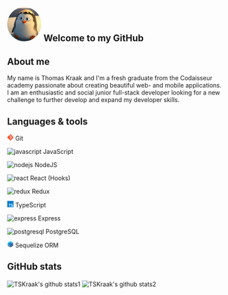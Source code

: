 ## <img src="https://github.com/TSKraak/TSKraak/blob/main/hello.gif" alt="hello" width="80" height="80" style="border-radius:100px" /> Welcome to my GitHub ##


## About me ##
My name is Thomas Kraak and I'm a fresh graduate from the Codaisseur academy passionate about creating beautiful web- and mobile applications. I am an enthusiastic and social junior full-stack developer looking for a new challenge to further develop and expand my developer skills.

## Languages & tools ##
<img src="https://github.com/devicons/devicon/blob/master/icons/git/git-original.svg" alt="javascript" width="15" height="15"/> Git
  
<img src="https://devicons.github.io/devicon/devicon.git/icons/javascript/javascript-original.svg" alt="javascript" width="15" height="15"/> JavaScript

<img src="https://devicons.github.io/devicon/devicon.git/icons/nodejs/nodejs-original-wordmark.svg" alt="nodejs" width="15" height="15"/> NodeJS

<img src="https://devicons.github.io/devicon/devicon.git/icons/react/react-original-wordmark.svg" alt="react" width="15" height="15"/> React (Hooks)

<img src="https://devicons.github.io/devicon/devicon.git/icons/redux/redux-original.svg" alt="redux" width="15" height="15"/> Redux
  
<img src="https://github.com/devicons/devicon/blob/master/icons/typescript/typescript-original.svg" alt="redux" width="15" height="15"/> TypeScript

<img src="https://devicons.github.io/devicon/devicon.git/icons/express/express-original-wordmark.svg" alt="express" width="15" height="15"/> Express
  
<img src="https://devicons.github.io/devicon/devicon.git/icons/postgresql/postgresql-original-wordmark.svg" alt="postgresql" width="15" height="15"/> PostgreSQL

<img src="https://github.com/devicons/devicon/blob/master/icons/sequelize/sequelize-original.svg" alt="postgresql" width="15" height="15"/> Sequelize ORM


## GitHub stats ##

<img align="center" src="https://github-readme-stats.vercel.app/api?username=TSKraak&show_icons=true&include_all_commits=true" alt="TSKraak's github stats1" />
</a>

  <img align="center" src="https://github-readme-stats.vercel.app/api/top-langs/?username=TSKraak&layout=compact" alt="TSKraak's github stats2" />
</a>
